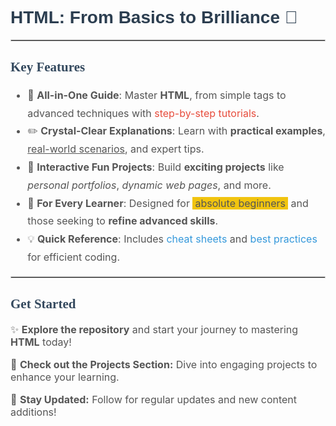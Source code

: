 <h1 style="color: #2c3e50; font-family: Arial, sans-serif;">HTML: From Basics to Brilliance 🚀</h1>

<hr style="border: 1px solid #ccc;">

<h2 style="color: #34495e; font-family: Georgia, serif;">Key Features</h2>

<ul style="line-height: 1.8; font-size: 16px; color: #555;">
  <li>📖 <b>All-in-One Guide</b>: Master <b>HTML</b>, from simple tags to advanced techniques with <span style="color: #e74c3c;">step-by-step tutorials</span>.</li>
  <li>✏️ <b>Crystal-Clear Explanations</b>: Learn with <b>practical examples</b>, <span style="text-decoration: underline;">real-world scenarios</span>, and expert tips.</li>
  <li>🎯 <b>Interactive Fun Projects</b>: Build <b>exciting projects</b> like <span style="font-style: italic;">personal portfolios</span>, <span style="font-style: italic;">dynamic web pages</span>, and more.</li>
  <li>🌟 <b>For Every Learner</b>: Designed for <span style="background-color: #f1c40f; padding: 0 4px;">absolute beginners</span> and those seeking to <b>refine advanced skills</b>.</li>
  <li>💡 <b>Quick Reference</b>: Includes <span style="color: #3498db;">cheat sheets</span> and <span style="color: #3498db;">best practices</span> for efficient coding.</li>
</ul>

<hr style="border: 1px solid #ccc;">

<h2 style="color: #34495e; font-family: Georgia, serif;">Get Started</h2>

<p style="font-size: 16px; color: #555;">✨ <b>Explore the repository</b> and start your journey to mastering <b>HTML</b> today!</p>

<p style="font-size: 16px; color: #555;">🔗 <b>Check out the Projects Section:</b> Dive into engaging projects to enhance your learning.</p>
<p style="font-size: 16px; color: #555;">📌 <b>Stay Updated:</b> Follow for regular updates and new content additions!</p>
